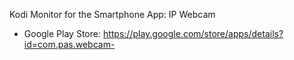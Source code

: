 Kodi Monitor for the Smartphone App: IP Webcam

- Google Play Store: https://play.google.com/store/apps/details?id=com.pas.webcam-
